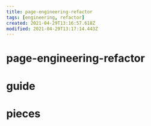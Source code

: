 ```yaml
---
title: page-engineering-refactor
tags: [engineering, refactor]
created: 2021-04-29T13:16:57.618Z
modified: 2021-04-29T13:17:14.443Z
---
```


# page-engineering-refactor

# guide

# pieces
